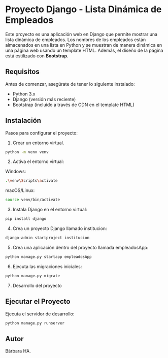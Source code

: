 # Proyecto Django - Lista Dinámica de Empleados

Este proyecto es una aplicación web en Django que permite mostrar una lista dinámica de empleados. Los nombres de los empleados están almacenados en una lista en Python y se muestran de manera dinámica en una página web usando un template HTML. Además, el diseño de la página está estilizado con **Bootstrap**.

## Requisitos

Antes de comenzar, asegúrate de tener lo siguiente instalado:

- Python 3.x
- Django (versión más reciente)
- Bootstrap (incluido a través de CDN en el template HTML)

## Instalación

Pasos para configurar el proyecto:

1. Crear un entorno virtual.
```bash
python -m venv venv
```

2. Activa el entorno virtual:

Windows:
```bash
.\venv\Scripts\activate
```

macOS/Linux:
```bash
source venv/bin/activate
```

3. Instala Django en el entorno virtual:
```bash
pip install django
```
4. Crea un proyecto Django llamado institucion:
```bash
django-admin startproject institucion
```

5. Crea una aplicación dentro del proyecto llamada empleadosApp:
```bash
python manage.py startapp empleadosApp
```


6. Ejecuta las migraciones iniciales:
```bash
python manage.py migrate
```
7. Desarrollo del proyecto


## Ejecutar el Proyecto
Ejecuta el servidor de desarrollo:
```bash
python manage.py runserver
```

## Autor

Bárbara HA.